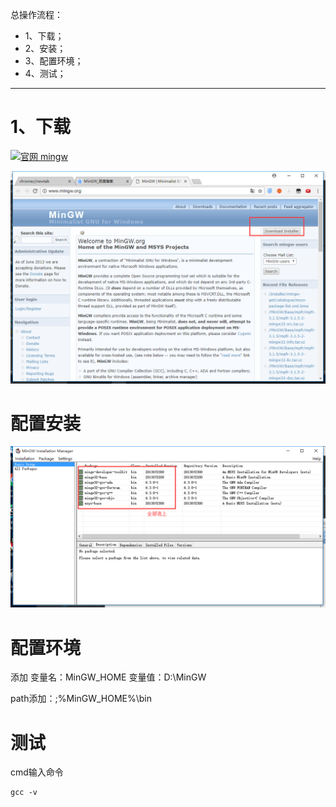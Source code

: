 总操作流程：
- 1、下载；
- 2、安装；
- 3、配置环境；
- 4、测试；

***

# 1、下载
[![](https://img.shields.io/badge/官网-mingw-red.svg "官网 mingw")](http://www.mingw.org/)

![](image/1-1.png)

# 配置安装
![](image/1-2.png)

# 配置环境
添加
变量名：MinGW_HOME
变量值：D:\MinGW

path添加：;%MinGW_HOME%\bin

# 测试
cmd输入命令
```
gcc -v
```
